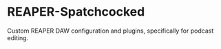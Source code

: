 # REAPER-Spatchcocked
Custom REAPER DAW configuration and plugins, specifically for podcast editing.
